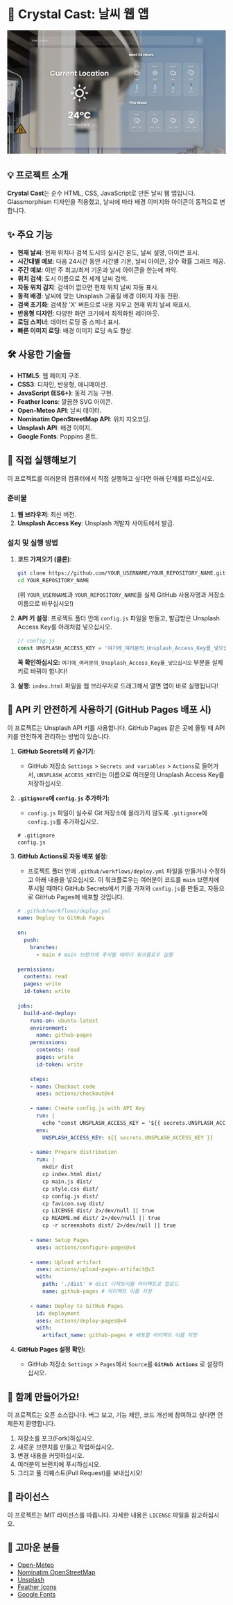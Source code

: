 # 🔮 Crystal Cast: 날씨 웹 앱

![Crystal Cast App Screenshot](screenshots/app-screenshot.png)

## 💡 프로젝트 소개

**Crystal Cast**는 순수 HTML, CSS, JavaScript로 만든 날씨 웹 앱입니다. Glassmorphism 디자인을 적용했고, 날씨에 따라 배경 이미지와 아이콘이 동적으로 변합니다.

## ✨ 주요 기능

*   **현재 날씨**: 현재 위치나 검색 도시의 실시간 온도, 날씨 설명, 아이콘 표시.
*   **시간대별 예보**: 다음 24시간 동안 시간별 기온, 날씨 아이콘, 강수 확률 그래프 제공.
*   **주간 예보**: 이번 주 최고/최저 기온과 날씨 아이콘을 한눈에 파악.
*   **위치 검색**: 도시 이름으로 전 세계 날씨 검색.
*   **자동 위치 감지**: 검색어 없으면 현재 위치 날씨 자동 표시.
*   **동적 배경**: 날씨에 맞는 Unsplash 고품질 배경 이미지 자동 전환.
*   **검색 초기화**: 검색창 'X' 버튼으로 내용 지우고 현재 위치 날씨 재표시.
*   **반응형 디자인**: 다양한 화면 크기에서 최적화된 레이아웃.
*   **로딩 스피너**: 데이터 로딩 중 스피너 표시.
*   **빠른 이미지 로딩**: 배경 이미지 로딩 속도 향상.

## 🛠️ 사용한 기술들

*   **HTML5**: 웹 페이지 구조.
*   **CSS3**: 디자인, 반응형, 애니메이션.
*   **JavaScript (ES6+)**: 동적 기능 구현.
*   **Feather Icons**: 깔끔한 SVG 아이콘.
*   **Open-Meteo API**: 날씨 데이터.
*   **Nominatim OpenStreetMap API**: 위치 지오코딩.
*   **Unsplash API**: 배경 이미지.
*   **Google Fonts**: Poppins 폰트.

## 🚀 직접 실행해보기

이 프로젝트를 여러분의 컴퓨터에서 직접 실행하고 싶다면 아래 단계를 따르십시오.

### **준비물**

1.  **웹 브라우저**: 최신 버전.
2.  **Unsplash Access Key**: Unsplash 개발자 사이트에서 발급.

### **설치 및 실행 방법**

1.  **코드 가져오기 (클론)**:
    ```bash
    git clone https://github.com/YOUR_USERNAME/YOUR_REPOSITORY_NAME.git
    cd YOUR_REPOSITORY_NAME
    ```
    (위 `YOUR_USERNAME`과 `YOUR_REPOSITORY_NAME`을 실제 GitHub 사용자명과 저장소 이름으로 바꾸십시오!)

2.  **API 키 설정**:
    프로젝트 폴더 안에 `config.js` 파일을 만들고, 발급받은 Unsplash Access Key를 아래처럼 넣으십시오.
    ```javascript
    // config.js
    const UNSPLASH_ACCESS_KEY = '여기에_여러분의_Unsplash_Access_Key를_넣으십시오';
    ```
    **꼭 확인하십시오:** `여기에_여러분의_Unsplash_Access_Key를_넣으십시오` 부분을 실제 키로 바꿔야 합니다!

3.  **실행**:
    `index.html` 파일을 웹 브라우저로 드래그해서 열면 앱이 바로 실행됩니다!

## 🔑 API 키 안전하게 사용하기 (GitHub Pages 배포 시)

이 프로젝트는 Unsplash API 키를 사용합니다. GitHub Pages 같은 곳에 올릴 때 API 키를 안전하게 관리하는 방법이 있습니다.

1.  **GitHub Secrets에 키 숨기기:**
    *   GitHub 저장소 `Settings` > `Secrets and variables` > `Actions`로 들어가서, `UNSPLASH_ACCESS_KEY`라는 이름으로 여러분의 Unsplash Access Key를 저장하십시오.

2.  **`.gitignore`에 `config.js` 추가하기:**
    *   `config.js` 파일이 실수로 Git 저장소에 올라가지 않도록 `.gitignore`에 `config.js`를 추가하십시오.
    ```
    # .gitignore
    config.js
    ```

3.  **GitHub Actions로 자동 배포 설정:**
    *   프로젝트 폴더 안에 `.github/workflows/deploy.yml` 파일을 만들거나 수정하고 아래 내용을 넣으십시오. 이 워크플로우는 여러분이 코드를 `main` 브랜치에 푸시될 때마다 GitHub Secrets에서 키를 가져와 `config.js`를 만들고, 자동으로 GitHub Pages에 배포할 것입니다.

    ```yaml
    # .github/workflows/deploy.yml
    name: Deploy to GitHub Pages

    on:
      push:
        branches:
          - main # main 브랜치에 푸시될 때마다 워크플로우 실행

    permissions:
      contents: read
      pages: write
      id-token: write

    jobs:
      build-and-deploy:
        runs-on: ubuntu-latest
        environment:
          name: github-pages
        permissions:
          contents: read
          pages: write
          id-token: write

        steps:
        - name: Checkout code
          uses: actions/checkout@v4

        - name: Create config.js with API Key
          run: |
            echo "const UNSPLASH_ACCESS_KEY = '${{ secrets.UNSPLASH_ACCESS_KEY }}';" > config.js
          env:
            UNSPLASH_ACCESS_KEY: ${{ secrets.UNSPLASH_ACCESS_KEY }}

        - name: Prepare distribution
          run: |
            mkdir dist
            cp index.html dist/
            cp main.js dist/
            cp style.css dist/
            cp config.js dist/
            cp favicon.svg dist/
            cp LICENSE dist/ 2>/dev/null || true
            cp README.md dist/ 2>/dev/null || true
            cp -r screenshots dist/ 2>/dev/null || true

        - name: Setup Pages
          uses: actions/configure-pages@v4

        - name: Upload artifact
          uses: actions/upload-pages-artifact@v3
          with:
            path: './dist' # dist 디렉토리를 아티팩트로 업로드
            name: github-pages # 아티팩트 이름 지정

        - name: Deploy to GitHub Pages
          id: deployment
          uses: actions/deploy-pages@v4
          with:
            artifact_name: github-pages # 배포할 아티팩트 이름 지정
    ```

4.  **GitHub Pages 설정 확인:**
    *   GitHub 저장소 `Settings` > `Pages`에서 `Source`를 **`GitHub Actions`** 로 설정하십시오.

## 🤝 함께 만들어가요!

이 프로젝트는 오픈 소스입니다. 버그 보고, 기능 제안, 코드 개선에 참여하고 싶다면 언제든지 환영합니다.

1.  저장소를 포크(Fork)하십시오.
2.  새로운 브랜치를 만들고 작업하십시오.
3.  변경 내용을 커밋하십시오.
4.  여러분의 브랜치에 푸시하십시오.
5.  그리고 풀 리퀘스트(Pull Request)를 보내십시오!

## 📄 라이선스

이 프로젝트는 MIT 라이선스를 따릅니다. 자세한 내용은 `LICENSE` 파일을 참고하십시오.

## 🙏 고마운 분들

*   [Open-Meteo](https://open-meteo.com/)
*   [Nominatim OpenStreetMap](https://nominatim.openstreetmap.org/)
*   [Unsplash](https://unsplash.com/)
*   [Feather Icons](https://feathericons.com/)
*   [Google Fonts](https://fonts.google.com/)